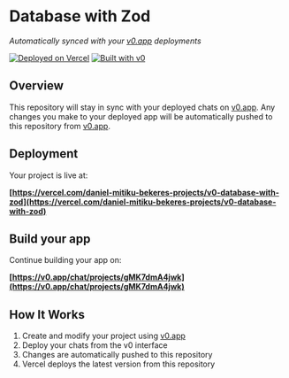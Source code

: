 # Database with Zod

*Automatically synced with your [v0.app](https://v0.app) deployments*

[![Deployed on Vercel](https://img.shields.io/badge/Deployed%20on-Vercel-black?style=for-the-badge&logo=vercel)](https://vercel.com/daniel-mitiku-bekeres-projects/v0-database-with-zod)
[![Built with v0](https://img.shields.io/badge/Built%20with-v0.app-black?style=for-the-badge)](https://v0.app/chat/projects/gMK7dmA4jwk)

## Overview

This repository will stay in sync with your deployed chats on [v0.app](https://v0.app).
Any changes you make to your deployed app will be automatically pushed to this repository from [v0.app](https://v0.app).

## Deployment

Your project is live at:

**[https://vercel.com/daniel-mitiku-bekeres-projects/v0-database-with-zod](https://vercel.com/daniel-mitiku-bekeres-projects/v0-database-with-zod)**

## Build your app

Continue building your app on:

**[https://v0.app/chat/projects/gMK7dmA4jwk](https://v0.app/chat/projects/gMK7dmA4jwk)**

## How It Works

1. Create and modify your project using [v0.app](https://v0.app)
2. Deploy your chats from the v0 interface
3. Changes are automatically pushed to this repository
4. Vercel deploys the latest version from this repository